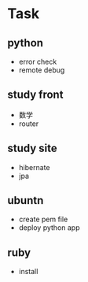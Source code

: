 # Task

## python
* error check
* remote debug


## study front
* 数学
* router


## study site
* hibernate 
* jpa


## ubuntn
* create pem file
* deploy python app


## ruby
* install



